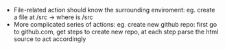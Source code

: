 - File-related action should know the surrounding enviroment: eg. create a file at /src -> where is /src
- More complicated series of actions: eg. create new github repo: first go to github.com, get steps to create new repo, at each step parse the html source to act accordingly
